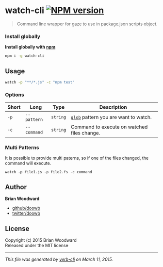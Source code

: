 # watch-cli [![NPM version](https://badge.fury.io/js/watch-cli.svg)](http://badge.fury.io/js/watch-cli)

> Command line wrapper for gaze to use in package.json scripts object.

### Install globally

**Install globally with [npm](npmjs.org)**

```bash
npm i -g watch-cli
```

## Usage

```bash
watch -p "**/*.js" -c "npm test"
```

### Options

Short | Long | Type | Description
---|---|---|---
`-p` | `--pattern` | `string` | [`glob`](https://github.com/isaacs/node-glob) pattern you are want to watch.
`-c` | `--command` | `string` | Command to execute on watched files change.

### Multi Patterns

It is possible to provide multi paterns, so if one of the files changed, the command will execute.
```
watch -p file1.js -p file2.fs -c command
```

## Author

**Brian Woodward**
 
+ [github/doowb](https://github.com/doowb)
+ [twitter/doowb](http://twitter.com/doowb) 

## License
Copyright (c) 2015 Brian Woodward  
Released under the MIT license

***

_This file was generated by [verb-cli](https://github.com/assemble/verb-cli) on March 11, 2015._
